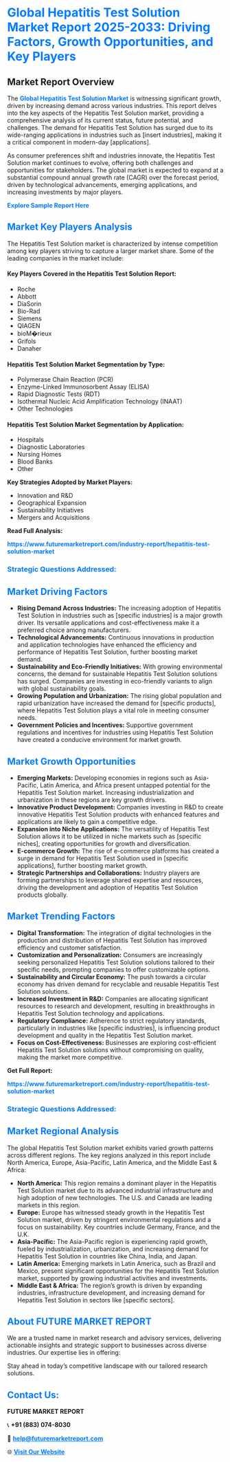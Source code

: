 <h1 style="color: #007BFF;">Global Hepatitis Test Solution Market Report 2025-2033: Driving Factors, Growth Opportunities, and Key Players</h1>

<section id="overview">
<h2>Market Report Overview</h2>
<p>The <a href="https://www.futuremarketreport.com/industry-report/hepatitis-test-solution-market" style="color: #007BFF; text-decoration: none;"><strong>Global Hepatitis Test Solution Market</strong></a> is witnessing significant growth, driven by increasing demand across various industries. This report delves into the key aspects of the Hepatitis Test Solution market, providing a comprehensive analysis of its current status, future potential, and challenges. The demand for Hepatitis Test Solution has surged due to its wide-ranging applications in industries such as [insert industries], making it a critical component in modern-day [applications].</p>
<p>As consumer preferences shift and industries innovate, the Hepatitis Test Solution market continues to evolve, offering both challenges and opportunities for stakeholders. The global market is expected to expand at a substantial compound annual growth rate (CAGR) over the forecast period, driven by technological advancements, emerging applications, and increasing investments by major players.</p>
</section>

<section id="overview">
<p><a href="https://www.futuremarketreport.com/request-sample/reportId=62182" style="color: #007BFF; text-decoration: none;"><strong>Explore Sample Report Here</strong></a></p>
</section>

<section id="key-players">
<h2 style="color: #007BFF;">Market Key Players Analysis</h2>
<p>The Hepatitis Test Solution market is characterized by intense competition among key players striving to capture a larger market share. Some of the leading companies in the market include:</p>
<h4>Key Players Covered in the Hepatitis Test Solution Report:</h4>
<ul><li>Roche</li><li>Abbott</li><li>DiaSorin</li><li>Bio-Rad</li><li>Siemens</li><li>QIAGEN</li><li>bioM�rieux</li><li>Grifols</li><li>Danaher</li></ul>
<h4>Hepatitis Test Solution Market Segmentation by Type:</h4>
<ul><li>Polymerase Chain Reaction (PCR)</li><li>Enzyme-Linked Immunosorbent Assay (ELISA)</li><li>Rapid Diagnostic Tests (RDT)</li><li>Isothermal Nucleic Acid Amplification Technology (INAAT)</li><li>Other Technologies</li></ul>

<h4>Hepatitis Test Solution Market Segmentation by Application:</h4>
<ul><li>Hospitals</li><li>Diagnostic Laboratories</li><li>Nursing Homes</li><li>Blood Banks</li><li>Other</li></ul>
<p><strong>Key Strategies Adopted by Market Players:</strong></p>
<ul>
<li>Innovation and R&D</li>
<li>Geographical Expansion</li>
<li>Sustainability Initiatives</li>
<li>Mergers and Acquisitions</li>
</ul>
</section>

<section>
<p><strong>Read Full Analysis: </strong></p><a href="https://www.futuremarketreport.com/industry-report/hepatitis-test-solution-market" style="color: #007BFF; text-decoration: none;"><strong>https://www.futuremarketreport.com/industry-report/hepatitis-test-solution-market</strong></a>
<h3 style="color: #007BFF;">Strategic Questions Addressed:</h3>
</section>

<section id="driving-factors">
<h2 style="color: #007BFF;">Market Driving Factors</h2>
<ul>
<li><strong>Rising Demand Across Industries:</strong> The increasing adoption of Hepatitis Test Solution in industries such as [specific industries] is a major growth driver. Its versatile applications and cost-effectiveness make it a preferred choice among manufacturers.</li>
<li><strong>Technological Advancements:</strong> Continuous innovations in production and application technologies have enhanced the efficiency and performance of Hepatitis Test Solution, further boosting market demand.</li>
<li><strong>Sustainability and Eco-Friendly Initiatives:</strong> With growing environmental concerns, the demand for sustainable Hepatitis Test Solution solutions has surged. Companies are investing in eco-friendly variants to align with global sustainability goals.</li>
<li><strong>Growing Population and Urbanization:</strong> The rising global population and rapid urbanization have increased the demand for [specific products], where Hepatitis Test Solution plays a vital role in meeting consumer needs.</li>
<li><strong>Government Policies and Incentives:</strong> Supportive government regulations and incentives for industries using Hepatitis Test Solution have created a conducive environment for market growth.</li>
</ul>
</section>

<section id="growth-opportunities">
<h2 style="color: #007BFF;">Market Growth Opportunities</h2>
<ul>
<li><strong>Emerging Markets:</strong> Developing economies in regions such as Asia-Pacific, Latin America, and Africa present untapped potential for the Hepatitis Test Solution market. Increasing industrialization and urbanization in these regions are key growth drivers.</li>
<li><strong>Innovative Product Development:</strong> Companies investing in R&D to create innovative Hepatitis Test Solution products with enhanced features and applications are likely to gain a competitive edge.</li>
<li><strong>Expansion into Niche Applications:</strong> The versatility of Hepatitis Test Solution allows it to be utilized in niche markets such as [specific niches], creating opportunities for growth and diversification.</li>
<li><strong>E-commerce Growth:</strong> The rise of e-commerce platforms has created a surge in demand for Hepatitis Test Solution used in [specific applications], further boosting market growth.</li>
<li><strong>Strategic Partnerships and Collaborations:</strong> Industry players are forming partnerships to leverage shared expertise and resources, driving the development and adoption of Hepatitis Test Solution products globally.</li>
</ul>
</section>

<section id="trending-factors">
<h2 style="color: #007BFF;">Market Trending Factors</h2>
<ul>
<li><strong>Digital Transformation:</strong> The integration of digital technologies in the production and distribution of Hepatitis Test Solution has improved efficiency and customer satisfaction.</li>
<li><strong>Customization and Personalization:</strong> Consumers are increasingly seeking personalized Hepatitis Test Solution solutions tailored to their specific needs, prompting companies to offer customizable options.</li>
<li><strong>Sustainability and Circular Economy:</strong> The push towards a circular economy has driven demand for recyclable and reusable Hepatitis Test Solution solutions.</li>
<li><strong>Increased Investment in R&D:</strong> Companies are allocating significant resources to research and development, resulting in breakthroughs in Hepatitis Test Solution technology and applications.</li>
<li><strong>Regulatory Compliance:</strong> Adherence to strict regulatory standards, particularly in industries like [specific industries], is influencing product development and quality in the Hepatitis Test Solution market.</li>
<li><strong>Focus on Cost-Effectiveness:</strong> Businesses are exploring cost-efficient Hepatitis Test Solution solutions without compromising on quality, making the market more competitive.</li>
</ul>
</section>

<section>
<p><strong>Get Full Report: </strong></p><a href="https://www.futuremarketreport.com/industry-report/hepatitis-test-solution-market" style="color: #007BFF; text-decoration: none;"><strong>https://www.futuremarketreport.com/industry-report/hepatitis-test-solution-market</strong></a>
<h3 style="color: #007BFF;">Strategic Questions Addressed:</h3>
</section>


<section id="regional-analysis">
<h2 style="color: #007BFF;">Market Regional Analysis</h2>
<p>The global Hepatitis Test Solution market exhibits varied growth patterns across different regions. The key regions analyzed in this report include North America, Europe, Asia-Pacific, Latin America, and the Middle East & Africa:</p>
<ul>
<li><strong>North America:</strong> This region remains a dominant player in the Hepatitis Test Solution market due to its advanced industrial infrastructure and high adoption of new technologies. The U.S. and Canada are leading markets in this region.</li>
<li><strong>Europe:</strong> Europe has witnessed steady growth in the Hepatitis Test Solution market, driven by stringent environmental regulations and a focus on sustainability. Key countries include Germany, France, and the U.K.</li>
<li><strong>Asia-Pacific:</strong> The Asia-Pacific region is experiencing rapid growth, fueled by industrialization, urbanization, and increasing demand for Hepatitis Test Solution in countries like China, India, and Japan.</li>
<li><strong>Latin America:</strong> Emerging markets in Latin America, such as Brazil and Mexico, present significant opportunities for the Hepatitis Test Solution market, supported by growing industrial activities and investments.</li>
<li><strong>Middle East & Africa:</strong> The region’s growth is driven by expanding industries, infrastructure development, and increasing demand for Hepatitis Test Solution in sectors like [specific sectors].</li>
</ul>
</section>

<footer>
<h2 style="color: #007BFF;">About FUTURE MARKET REPORT</h2>
<p>We are a trusted name in market research and advisory services, delivering actionable insights and strategic support to businesses across diverse industries. Our expertise lies in offering:</p>

<p>Stay ahead in today’s competitive landscape with our tailored research solutions.</p>

<h2 style="color: #007BFF;">Contact Us:</h2>
<p><strong>FUTURE MARKET REPORT</strong></p>
<p>📞 <strong>+91 (883) 074-8030</strong></p>
<p>📧 <strong><a href="mailto:help@futuremarketreport.com" style="color: #007BFF;">help@futuremarketreport.com</a></strong></p>
<p>🌐 <strong><a href="https://www.futuremarketreport.com/" style="color: #007BFF;">Visit Our Website</a></strong></p>
</footer>